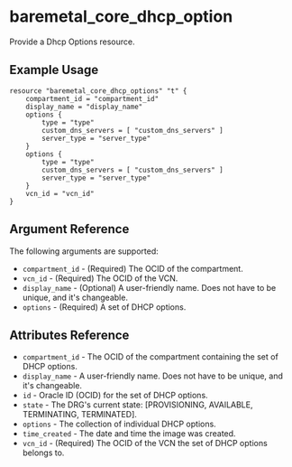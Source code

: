 # baremetal\_core\_dhcp\_option

Provide a Dhcp Options resource.

## Example Usage

```
resource "baremetal_core_dhcp_options" "t" {
    compartment_id = "compartment_id"
    display_name = "display_name"
    options {
        type = "type"
        custom_dns_servers = [ "custom_dns_servers" ]
        server_type = "server_type"
    }
    options {
        type = "type"
        custom_dns_servers = [ "custom_dns_servers" ]
        server_type = "server_type"
    }
    vcn_id = "vcn_id"
}
```

## Argument Reference

The following arguments are supported:

* `compartment_id` - (Required) The OCID of the compartment.
* `vcn_id` - (Required) The OCID of the VCN.
* `display_name` - (Optional) A user-friendly name. Does not have to be unique, and it's changeable.
* `options` - (Required) A set of DHCP options.

## Attributes Reference
* `compartment_id` - The OCID of the compartment containing the set of DHCP options.
* `display_name` - A user-friendly name. Does not have to be unique, and it's changeable.
* `id` - Oracle ID (OCID) for the set of DHCP options.
* `state` - The DRG's current state: [PROVISIONING, AVAILABLE, TERMINATING, TERMINATED].
* `options` - The collection of individual DHCP options.
* `time_created` - The date and time the image was created.
* `vcn_id` - (Required) The OCID of the VCN the set of DHCP options belongs to.
